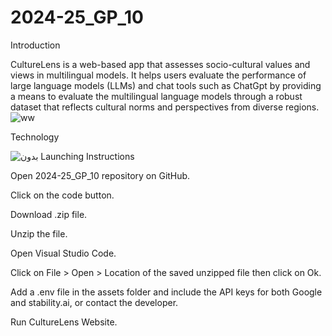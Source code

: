 # 2024-25_GP_10

 Introduction
 
CultureLens is a web-based app that assesses socio-cultural values and views in multilingual models. It helps users evaluate the performance of large language models (LLMs) and chat tools such as ChatGpt by providing a means to evaluate the multilingual language models through a robust dataset that reflects cultural norms and perspectives from diverse regions.
![ww](https://github.com/user-attachments/assets/71902a33-29f7-4276-bc91-70b3aa42fd5a)




 Technology                                                                                                                                                      

 ![بدون](https://github.com/user-attachments/assets/862831a4-9e01-4628-8294-c3f658090fd9)
Launching Instructions

Open  2024-25_GP_10 repository on GitHub.

Click on the code button.

Download .zip file.

Unzip the file.

Open Visual Studio Code.

Click on File > Open > Location of the saved unzipped file then click on Ok.

Add a .env file in the assets folder and include the API keys for both Google and stability.ai, or contact the developer.

Run CultureLens Website.
